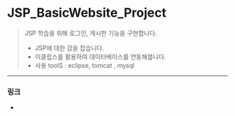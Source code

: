 # JSP_BasicWebsite_Project 
> JSP 학습을 위해 로그인, 게시판 기능을 구현합니다.
> * JSP에 대한 감을 잡습니다.
> * 이클립스를 활용하여 데이터베이스를 연동해봅니다.
> * 사용 toolS :  eclipse, tomcat , mysql  
------------------------------------------------------
### 링크
*  
